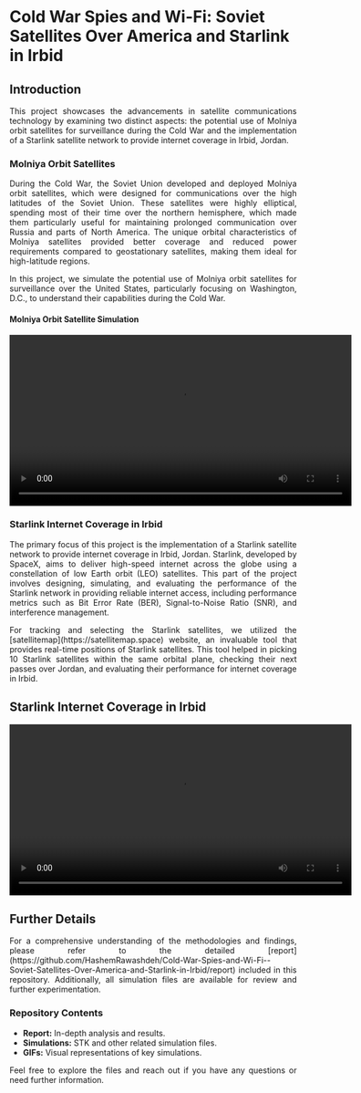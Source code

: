 # Cold War Spies and Wi-Fi: Soviet Satellites Over America and Starlink in Irbid

## Introduction
<p align="justify">
This project showcases the advancements in satellite communications technology by examining two distinct aspects: the potential use of Molniya orbit satellites for surveillance during the Cold War and the implementation of a Starlink satellite network to provide internet coverage in Irbid, Jordan.
</p>

### Molniya Orbit Satellites
<p align="justify">
During the Cold War, the Soviet Union developed and deployed Molniya orbit satellites, which were designed for communications over the high latitudes of the Soviet Union. These satellites were highly elliptical, spending most of their time over the northern hemisphere, which made them particularly useful for maintaining prolonged communication over Russia and parts of North America. The unique orbital characteristics of Molniya satellites provided better coverage and reduced power requirements compared to geostationary satellites, making them ideal for high-latitude regions.
</p>

<p align="justify">
In this project, we simulate the potential use of Molniya orbit satellites for surveillance over the United States, particularly focusing on Washington, D.C., to understand their capabilities during the Cold War.
</p>

#### Molniya Orbit Satellite Simulation
<video width="600" controls>
  <source src="https://github.com/HashemRawashdeh/Cold-War-Spies-and-Wi-Fi--Soviet-Satellites-Over-America-and-Starlink-in-Irbid/blob/main/See%20America/Molniya%20Simulation.mp4" type="video/mp4">
  Your browser does not support the video tag.
</video>

### Starlink Internet Coverage in Irbid
<p align="justify">
The primary focus of this project is the implementation of a Starlink satellite network to provide internet coverage in Irbid, Jordan. Starlink, developed by SpaceX, aims to deliver high-speed internet across the globe using a constellation of low Earth orbit (LEO) satellites. This part of the project involves designing, simulating, and evaluating the performance of the Starlink network in providing reliable internet access, including performance metrics such as Bit Error Rate (BER), Signal-to-Noise Ratio (SNR), and interference management.
</p>

<p align="justify">
For tracking and selecting the Starlink satellites, we utilized the [satellitemap](https://satellitemap.space) website, an invaluable tool that provides real-time positions of Starlink satellites. This tool helped in picking 10 Starlink satellites within the same orbital plane, checking their next passes over Jordan, and evaluating their performance for internet coverage in Irbid.
</p>


## Starlink Internet Coverage in Irbid
<video width="600" controls>
  <source src="path-to-your-starlink-video.mp4" type="video/mp4">
  Your browser does not support the video tag.
</video>

## Further Details
<p align="justify">
For a comprehensive understanding of the methodologies and findings, please refer to the detailed [report](https://github.com/HashemRawashdeh/Cold-War-Spies-and-Wi-Fi--Soviet-Satellites-Over-America-and-Starlink-in-Irbid/report) included in this repository. Additionally, all simulation files are available for review and further experimentation.
</p>

### Repository Contents
- **Report:** In-depth analysis and results.
- **Simulations:** STK and other related simulation files.
- **GIFs:** Visual representations of key simulations.

<p align="justify">
Feel free to explore the files and reach out if you have any questions or need further information.
</p>
